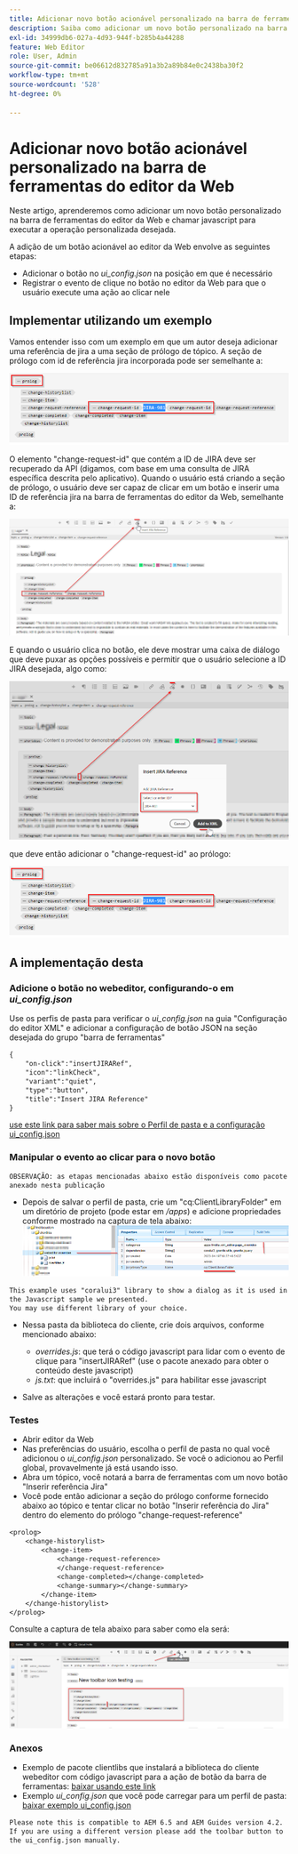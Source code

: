 ```yaml
---
title: Adicionar novo botão acionável personalizado na barra de ferramentas do editor da Web
description: Saiba como adicionar um novo botão personalizado na barra de ferramentas do editor da Web e chamar javascript para personalizá-lo.
exl-id: 34999db6-027a-4d93-944f-b285b4a44288
feature: Web Editor
role: User, Admin
source-git-commit: be06612d832785a91a3b2a89b84e0c2438ba30f2
workflow-type: tm+mt
source-wordcount: '528'
ht-degree: 0%

---
```


# Adicionar novo botão acionável personalizado na barra de ferramentas do editor da Web

Neste artigo, aprenderemos como adicionar um novo botão personalizado na barra de ferramentas do editor da Web e chamar javascript para executar a operação personalizada desejada.

A adição de um botão acionável ao editor da Web envolve as seguintes etapas:
- Adicionar o botão no *ui_config.json* na posição em que é necessário
- Registrar o evento de clique no botão no editor da Web para que o usuário execute uma ação ao clicar nele


## Implementar utilizando um exemplo

Vamos entender isso com um exemplo em que um autor deseja adicionar uma referência de jira a uma seção de prólogo de tópico. A seção de prólogo com id de referência jira incorporada pode ser semelhante a:

![Seção do prólogo com referência à ID JIRA](../../../assets/authoring/webeditor-add-customtoolbarbutton-prolog-sample.png)

O elemento &quot;change-request-id&quot; que contém a ID de JIRA deve ser recuperado da API (digamos, com base em uma consulta de JIRA específica descrita pelo aplicativo). Quando o usuário está criando a seção de prólogo, o usuário deve ser capaz de clicar em um botão e inserir uma ID de referência jira na barra de ferramentas do editor da Web, semelhante a:

![Seção do prólogo - adicionar referência JIRA](../../../assets/authoring/webeditor-add-customtoolbarbutton-prolog-insertjirareference.png)

E quando o usuário clica no botão, ele deve mostrar uma caixa de diálogo que deve puxar as opções possíveis e permitir que o usuário selecione a ID JIRA desejada, algo como:

![Caixa de diálogo Adicionar ID do Prolog](../../../assets/authoring/webeditor-add-customtoolbarbutton-prolog-insertjirareference-dialog.png)

que deve então adicionar o &quot;change-request-id&quot; ao prólogo:

![Seção do prólogo com referência à ID JIRA](../../../assets/authoring/webeditor-add-customtoolbarbutton-prolog-sample.png)



## A implementação desta


### Adicione o botão no webeditor, configurando-o em *ui_config.json*

Use os perfis de pasta para verificar o *ui_config.json* na guia &quot;Configuração do editor XML&quot; e adicionar a configuração de botão JSON na seção desejada do grupo &quot;barra de ferramentas&quot;

```
{
    "on-click":"insertJIRARef",
    "icon":"linkCheck",
    "variant":"quiet",
    "type":"button",
    "title":"Insert JIRA Reference"
}
```

[use este link para saber mais sobre o Perfil de pasta e a configuração ui_config.json](https://experienceleague.adobe.com/docs/experience-manager-guides-learn/videos/advanced-user-guide/editor-configuration.html?lang=en)


### Manipular o evento ao clicar para o novo botão

    OBSERVAÇÃO: as etapas mencionadas abaixo estão disponíveis como pacote anexado nesta publicação


- Depois de salvar o perfil de pasta, crie um &quot;cq:ClientLibraryFolder&quot; em um diretório de projeto (pode estar em */apps*) e adicione propriedades conforme mostrado na captura de tela abaixo:
  ![Configurações da biblioteca do cliente para webeditor](../../../assets/authoring/webeditor-add-customtoolbarbutton-clientlibrarysettings.png)

```
This example uses "coralui3" library to show a dialog as it is used in the Javascript sample we presented.
You may use different library of your choice.
```

- Nessa pasta da biblioteca do cliente, crie dois arquivos, conforme mencionado abaixo:
   - *overrides.js*: que terá o código javascript para lidar com o evento de clique para &quot;insertJIRARef&quot; (use o pacote anexado para obter o conteúdo deste javascript)
   - *js.txt*: que incluirá o &quot;overrides.js&quot; para habilitar esse javascript

- Salve as alterações e você estará pronto para testar.


### Testes

- Abrir editor da Web
- Nas preferências do usuário, escolha o perfil de pasta no qual você adicionou o *ui_config.json* personalizado. Se você o adicionou ao Perfil global, provavelmente já está usando isso.
- Abra um tópico, você notará a barra de ferramentas com um novo botão &quot;Inserir referência Jira&quot;
- Você pode então adicionar a seção do prólogo conforme fornecido abaixo ao tópico e tentar clicar no botão &quot;Inserir referência do Jira&quot; dentro do elemento do prólogo &quot;change-request-reference&quot;

```
<prolog>
    <change-historylist>
        <change-item>
            <change-request-reference>
            </change-request-reference>
            <change-completed></change-completed>
            <change-summary></change-summary>
        </change-item>
    </change-historylist>
</prolog>
```

Consulte a captura de tela abaixo para saber como ela será:

![Testar novo botão](../../../assets/authoring/webeditor-add-customtoolbarbutton-testing.png)


### Anexos

- Exemplo de pacote clientlibs que instalará a biblioteca do cliente webeditor com código javascript para a ação de botão da barra de ferramentas: [baixar usando este link](../../../assets/authoring/webeditor-addbuttonontoolbar-insertjira-clientlib.zip)
- Exemplo *ui_config.json* que você pode carregar para um perfil de pasta: [baixar exemplo ui_config.json](../../../assets/authoring/sample_ui_config_Guides4.2-InsertJiraReference.json)

```
Please note this is compatible to AEM 6.5 and AEM Guides version 4.2.
If you are using a different version please add the toolbar button to the ui_config.json manually.
```
